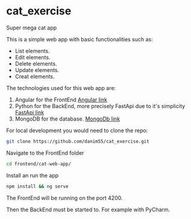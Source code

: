 # cat_exercise
Super mega cat app

This is a simple web app with basic functionalities such as:
 - List elements.
 - Edit elements.
 - Delete elements.
 - Update elements.
 - Creat elements.

 The technologies used for this web app are:
1. Angular for the FrontEnd [Angular link](https://angular.dev/)
1. Python for the BackEnd, more precisely FastApi due to it's simplicity [FastApi link](https://fastapi.tiangolo.com/)
1. MongoDB for the database. [MongoDb link](https://www.mongodb.com/)

For local development you would need to clone the repo:
```bash
git clone https://github.com/danim55/cat_exercise.git
```

Navigate to the FrontEnd folder 

```bash
cd frontend/cat-web-app/
```

Install an run the app

```bash
npm install && ng serve
```

The FrontEnd will be running on the port 4200.

Then the BackEnd must be started to. For example with PyCharm.
